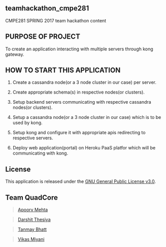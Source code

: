 ## teamhackathon_cmpe281
CMPE281 SPRING 2017 team hackathon content

## PURPOSE OF PROJECT

To create an application interacting with multiple servers through kong gateway.


## HOW TO START THIS APPLICATION

1. Create a cassandra node(or a 3 node cluster in our case) per server.

2. Create appropriate schema(s) in respective nodes(or clusters).

2. Setup backend servers communicating with respective cassandra nodes(or clusters).

3. Setup a cassandra node(or a 3 node cluster in our case) which is to be used by kong.

4. Setup kong and configure it with appropriate apis redirecting to respective servers.

5. Deploy web application(portal) on Heroku PaaS platfor which will be communicating with kong.


## License

This application is released under the [GNU General Public License v3.0](https://github.com/dthesiya/teamhackathon_cmpe281/blob/master/LICENSE).


## Team QuadCore

> [Apoorv Mehta](https://github.com/appsmehta)

> [Darshit Thesiya](https://github.com/dthesiya)

> [Tanmay Bhatt](https://github.com/TanmayAB)

> [Vikas Miyani](https://github.com/vikasmiyani)

